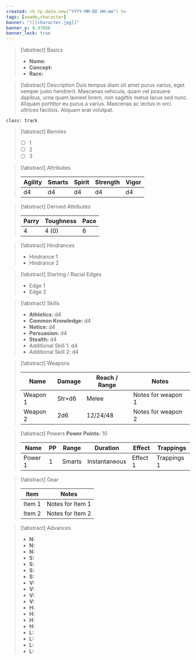 ```yaml
---
created: <% tp.date.now("YYYY-MM-DD HH:mm") %>
tags: [swade,character]
banner: "![[character.jpg]]"
banner_y: 0.47666
banner_lock: true
---
```

>[!abstract] Basics
>
> - **Name:** 
> - **Concept:**
> - **Race:**

> [!abstract] Description
> Duis tempus diam sit amet purus varius, eget semper justo hendrerit. Maecenas vehicula, quam vel posuere dapibus, urna 
> quam laoreet lorem, non sagittis metus lacus sed nunc. Aliquam porttitor eu purus a varius. Maecenas ac lectus in orci 
> ultrices facilisis. Aliquam erat volutpat.

`class: track`
> [!abstract] Bennies
> - [ ] 1
> - [ ] 2
> - [ ] 3

>[!abstract] Attributes
>
> | Agility | Smarts | Spirit | Strength | Vigor |
> |-|-|-|-|-|
> | d4 | d4 | d4 | d4 | d4 |

> [!abstract] Derived Attributes
> 
> | Parry | Toughness | Pace |
> |-|-|-|
> | 4 | 4 (0) | 6 |

> [!abstract] Hindrances
> - Hindrance 1
> - Hindrance 2

> [!abstract] Starting / Racial Edges
> - Edge 1
> - Edge 2

> [!abstract] Skills
> - **Athletics:** d4
> - **Common Knowledge:** d4
> - **Notice:** d4
> - **Persuasion:** d4
> - **Stealth:** d4
> - Additional Skill 1: d4
> - Additional Skill 2: d4

> [!abstract] Weapons
> 
> | Name | Damage | Reach / Range | Notes |
> |-|-|-|-|
> | Weapon 1 | Str+d6 | Melee | Notes for weapon 1 |
> | Weapon 2 | 2d6 | 12/24/48 | Notes for weapon 2 | 

> [!abstract] Powers
> **Power Points:** 10
> 
> | Name | PP | Range | Duration | Effect | Trappings |
> |-|-|-|-|-|-|
> | Power 1 | 1 | Smarts | Instantaneous |  Effect 1 | Trappings 1 |

> [!abstract] Gear
> 
> | Item | Notes | 
> |-|-|
> | Item 1 | Notes for Item 1 |
> | Item 2 | Notes for Item 2 |

> [!abstract] Advances
> - **N:** 
> - **N:** 
> - **N:** 
> - **S:** 
> - **S:** 
> - **S:** 
> - **S:** 
> - **V:** 
> - **V:** 
> - **V:** 
> - **V:** 
> - **H:** 
> - **H:** 
> - **H:** 
> - **H:** 
> - **L:** 
> - **L:** 
> - **L:** 
> - **L:** 